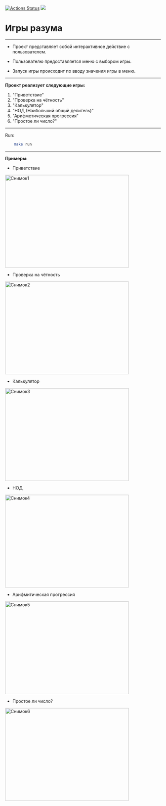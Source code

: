 [![Actions Status](https://github.com/leshayurovskikh/java-project-61/actions/workflows/hexlet-check.yml/badge.svg)](https://github.com/leshayurovskikh/java-project-61/actions)
<a href="https://codeclimate.com/github/leshayurovskikh/java-project-61/maintainability"><img src="https://api.codeclimate.com/v1/badges/c1ade51d3960e9dbd89f/maintainability" /></a>
# **Игры разума**

---

- Проект представляет собой интерактивное действие с пользователем.

- Пользователю предоставляется меню с выбором игры.

- Запуск игры происходит по вводу значения игры в меню.

--------

**Проект реализует следующие игры:**

1. "Приветствие"
2. "Проверка на чётность" 
3. "Калькулятор"
4. "НОД (Наибольший общий делитель)" 
5. "Арифметическая прогрессия" 
6. "Простое ли число?"

----

Run:
```bash
    make run
```
-----
**Примеры:**

- Приветствие

<img alt="Снимок1" height="300" src="https://github.com/user-attachments/assets/daa44c84-ef34-4228-a31e-0d4e9aa84cb1" width="400"/>

- Проверка на чётность

<img alt="Снимок2" height="300" src="https://github.com/user-attachments/assets/81011377-1ff0-481b-837f-27fb7aa2a0a9" width="400"/>

- Калькулятор

<img alt="Снимок3" height="300" src="https://github.com/user-attachments/assets/aa00fa57-55e4-4ca9-b8d6-329cd6130a59" width="400"/>

- НОД

<img alt="Снимок4" height="300" src="https://github.com/user-attachments/assets/291ab415-11b4-4561-a305-725a47151780" width="400"/>

- Арифмитическая прогрессия

<img alt="Снимок5" height="300" src="https://github.com/user-attachments/assets/7328cbcc-07d5-4fc4-9aeb-e66522c6d81d" width="400"/>

- Простое ли число?

<img alt="Снимок6" height="300" src="https://github.com/user-attachments/assets/0c999b7b-7118-403a-9f5a-c6baeb6ec2a8" width="400"/>
